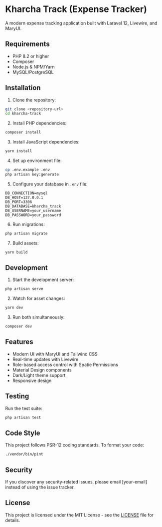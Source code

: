 # Kharcha Track (Expense Tracker)

A modern expense tracking application built with Laravel 12, Livewire, and MaryUI.

## Requirements

- PHP 8.2 or higher
- Composer
- Node.js & NPM/Yarn
- MySQL/PostgreSQL

## Installation

1. Clone the repository:
```bash
git clone <repository-url>
cd kharcha-track
```

2. Install PHP dependencies:
```bash
composer install
```

3. Install JavaScript dependencies:
```bash
yarn install
```

4. Set up environment file:
```bash
cp .env.example .env
php artisan key:generate
```

5. Configure your database in `.env` file:
```env
DB_CONNECTION=mysql
DB_HOST=127.0.0.1
DB_PORT=3306
DB_DATABASE=kharcha_track
DB_USERNAME=your_username
DB_PASSWORD=your_password
```

6. Run migrations:
```bash
php artisan migrate
```

7. Build assets:
```bash
yarn build
```

## Development

1. Start the development server:
```bash
php artisan serve
```

2. Watch for asset changes:
```bash
yarn dev
```

3. Run both simultaneously:
```bash
composer dev
```

## Features

- Modern UI with MaryUI and Tailwind CSS
- Real-time updates with Livewire
- Role-based access control with Spatie Permissions
- Material Design components
- Dark/Light theme support
- Responsive design

## Testing

Run the test suite:
```bash
php artisan test
```

## Code Style

This project follows PSR-12 coding standards. To format your code:
```bash
./vendor/bin/pint
```

## Security

If you discover any security-related issues, please email [your-email] instead of using the issue tracker.

## License

This project is licensed under the MIT License - see the [LICENSE](LICENSE) file for details.

